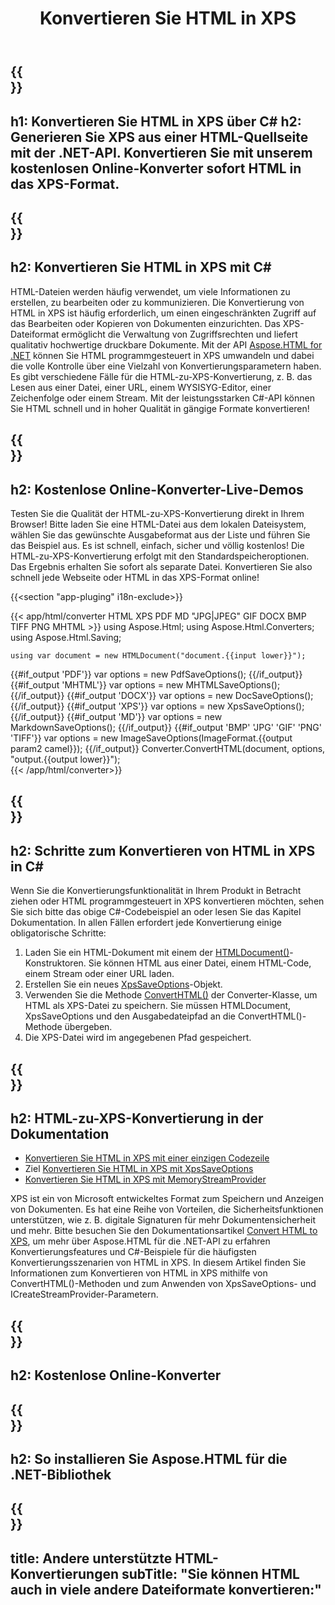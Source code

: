 ﻿---
translation: true
template: /templates/_template-conversion-child.md
title: Konvertieren Sie HTML in XPS
description: Konvertieren Sie HTML in XPS in C#. Verwenden Sie einfach die Konverter-API innerhalb von ASP.NET oder einer beliebigen .NET-Anwendung. Probieren Sie kostenlos den Online-Konverter von HTML zu XPS aus!
url: /net/conversion/html-to-xps/
family: html
platformtag: net
feature: conversion
informat: HTML
outformat: XPS
otherformats: PDF DOCX GIF JPEG PNG TIFF BMP XHTML MHTML MD
---

{{<section banner>}}
---
h1: Konvertieren Sie HTML in XPS über C#
h2: Generieren Sie XPS aus einer HTML-Quellseite mit der .NET-API. Konvertieren Sie mit unserem kostenlosen Online-Konverter sofort HTML in das XPS-Format.
---

{{<section overview>}}
---
h2: Konvertieren Sie HTML in XPS mit C#
---

HTML-Dateien werden häufig verwendet, um viele Informationen zu erstellen, zu bearbeiten oder zu kommunizieren. Die Konvertierung von HTML in XPS ist häufig erforderlich, um einen eingeschränkten Zugriff auf das Bearbeiten oder Kopieren von Dokumenten einzurichten. Das XPS-Dateiformat ermöglicht die Verwaltung von Zugriffsrechten und liefert qualitativ hochwertige druckbare Dokumente. Mit der API [Aspose.HTML for .NET](https://products.aspose.com/html/net/) können Sie HTML programmgesteuert in XPS umwandeln und dabei die volle Kontrolle über eine Vielzahl von Konvertierungsparametern haben. Es gibt verschiedene Fälle für die HTML-zu-XPS-Konvertierung, z. B. das Lesen aus einer Datei, einer URL, einem WYSISYG-Editor, einer Zeichenfolge oder einem Stream. Mit der leistungsstarken C#-API können Sie HTML schnell und in hoher Qualität in gängige Formate konvertieren!

{{<section demos>}}
---
h2: Kostenlose Online-Konverter-Live-Demos
---

Testen Sie die Qualität der HTML-zu-XPS-Konvertierung direkt in Ihrem Browser! Bitte laden Sie eine HTML-Datei aus dem lokalen Dateisystem, wählen Sie das gewünschte Ausgabeformat aus der Liste und führen Sie das Beispiel aus. Es ist schnell, einfach, sicher und völlig kostenlos! Die HTML-zu-XPS-Konvertierung erfolgt mit den Standardspeicheroptionen. Das Ergebnis erhalten Sie sofort als separate Datei. Konvertieren Sie also schnell jede Webseite oder HTML in das XPS-Format online!

{{<section "app-pluging" i18n-exclude>}}

{{< app/html/converter HTML  XPS PDF MD "JPG|JPEG" GIF DOCX BMP TIFF PNG MHTML >}}
using Aspose.Html;
using Aspose.Html.Converters;
using Aspose.Html.Saving;

    using var document = new HTMLDocument("document.{{input lower}}");
{{#if_output 'PDF'}}
    var options = new PdfSaveOptions();
{{/if_output}}
{{#if_output 'MHTML'}}
    var options = new MHTMLSaveOptions();
{{/if_output}}
{{#if_output 'DOCX'}}
    var options = new DocSaveOptions();
{{/if_output}}
{{#if_output 'XPS'}}
    var options = new XpsSaveOptions();
{{/if_output}}
{{#if_output 'MD'}}
    var options = new MarkdownSaveOptions();
{{/if_output}}
{{#if_output 'BMP' 'JPG' 'GIF' 'PNG' 'TIFF'}}
    var options = new ImageSaveOptions(ImageFormat.{{output param2 camel}});
{{/if_output}}
    Converter.ConvertHTML(document, options, "output.{{output lower}}");   
{{< /app/html/converter>}} 


{{<section steps>}}
---
h2: Schritte zum Konvertieren von HTML in XPS in C#
---

Wenn Sie die Konvertierungsfunktionalität in Ihrem Produkt in Betracht ziehen oder HTML programmgesteuert in XPS konvertieren möchten, sehen Sie sich bitte das obige C#-Codebeispiel an oder lesen Sie das Kapitel Dokumentation. In allen Fällen erfordert jede Konvertierung einige obligatorische Schritte:
1. Laden Sie ein HTML-Dokument mit einem der [HTMLDocument()](https://reference.aspose.com/html/net/aspose.html/htmldocument)-Konstruktoren. Sie können HTML aus einer Datei, einem HTML-Code, einem Stream oder einer URL laden.
1. Erstellen Sie ein neues [XpsSaveOptions](https://reference.aspose.com/html/net/aspose.html.saving/xpssaveoptions)-Objekt.
1. Verwenden Sie die Methode [ConvertHTML()](https://reference.aspose.com/html/net/aspose.html.converters/converter/converthtml/) der Converter-Klasse, um HTML als XPS-Datei zu speichern. Sie müssen HTMLDocument, XpsSaveOptions und den Ausgabedateipfad an die ConvertHTML()-Methode übergeben.
1. Die XPS-Datei wird im angegebenen Pfad gespeichert.




{{<section documentation>}}
---
h2: HTML-zu-XPS-Konvertierung in der Dokumentation
---

  - <a href="https://docs.aspose.com/html/net/converting-between-formats/html-to-xps/#html-to-xps-by-a-single-line-of-code " target="_blank">Konvertieren Sie HTML in XPS mit einer einzigen Codezeile</a>
  - Ziel <a href="https://docs.aspose.com/html/net/converting-between-formats/html-to-xps/#convert-html-to-xps-in-c-using-xpssaveoptions" target="_blank">Konvertieren Sie HTML in XPS mit XpsSaveOptions</a>
  - <a href="https://docs.aspose.com/html/net/converting-between-formats/html-to-xps/#output-stream-providers" target="_blank">Konvertieren Sie HTML in XPS mit MemoryStreamProvider</a>

XPS ist ein von Microsoft entwickeltes Format zum Speichern und Anzeigen von Dokumenten. Es hat eine Reihe von Vorteilen, die Sicherheitsfunktionen unterstützen, wie z. B. digitale Signaturen für mehr Dokumentensicherheit und mehr. Bitte besuchen Sie den Dokumentationsartikel [Convert HTML to XPS](https://docs.aspose.com/html/net/converting-between-formats/html-to-xps/), um mehr über Aspose.HTML für die .NET-API zu erfahren Konvertierungsfeatures und C#-Beispiele für die häufigsten Konvertierungsszenarien von HTML in XPS. In diesem Artikel finden Sie Informationen zum Konvertieren von HTML in XPS mithilfe von ConvertHTML()-Methoden und zum Anwenden von XpsSaveOptions- und ICreateStreamProvider-Parametern.

{{<section online-converters>}}
---
h2: Kostenlose Online-Konverter
---

{{<section get-started>}}
---
h2: So installieren Sie Aspose.HTML für die .NET-Bibliothek
---

{{<section other-conversions>}}
---
title: Andere unterstützte HTML-Konvertierungen
subTitle: "Sie können HTML auch in viele andere Dateiformate konvertieren:"
---